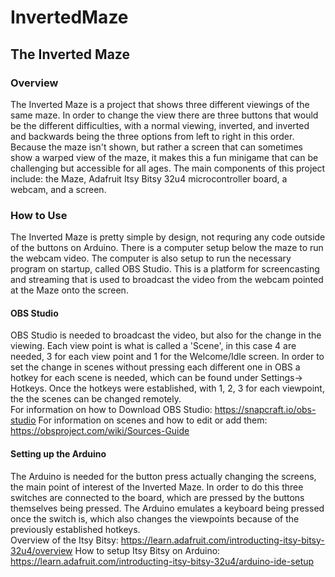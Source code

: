 # InvertedMaze
## The Inverted Maze 


### Overview
The Inverted Maze is a project that shows three different viewings of the same maze. In order to change the view there are three buttons that would be the different difficulties, with a normal viewing, inverted, and inverted and backwards being the three options from left to right in this order. Because the maze isn't shown, but rather a screen that can sometimes show a warped view of the maze, it makes this a fun minigame that can be challenging but accessible for all ages. The main components of this project include: the Maze, Adafruit Itsy Bitsy 32u4 microcontroller board, a webcam, and a screen.





### How to Use
The Inverted Maze is pretty simple by design, not requring any code outside of the buttons on Arduino. There is a computer setup below the maze to run the webcam video. The computer is also setup to run the necessary program on startup, called OBS Studio. This is a platform for screencasting and streaming that is used to broadcast the video from the webcam pointed at the Maze onto the screen. 

####  OBS Studio 
OBS Studio is needed to broadcast the video, but also for the change in the viewing. Each view point is what is called a 'Scene', in this case 4 are needed, 3 for each view point and 1 for the Welcome/Idle screen. In order to set the change in scenes without pressing each different one in OBS a hotkey for each scene is needed, which can be found under Settings-> Hotkeys. Once the hotkeys were established, with 1, 2, 3 for each viewpoint, the the scenes can be changed remotely.  
For information on how to Download OBS Studio: https://snapcraft.io/obs-studio
For information on scenes and how to edit or add them: https://obsproject.com/wiki/Sources-Guide



#### Setting up the Arduino
The Arduino is needed for the button press actually changing the screens, the main point of interest of the Inverted Maze. In order to do this three switches are connected to the board, which are pressed by the buttons themselves being pressed. The Arduino emulates a keyboard being pressed once the switch is, which also changes the viewpoints because of the previously established hotkeys.  
Overview of the Itsy Bitsy: https://learn.adafruit.com/introducting-itsy-bitsy-32u4/overview
How to setup Itsy Bitsy on Arduino: https://learn.adafruit.com/introducting-itsy-bitsy-32u4/arduino-ide-setup
